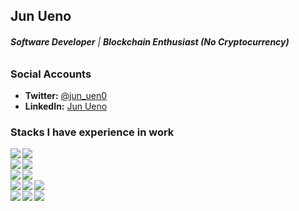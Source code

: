 ## Jun Ueno
###### ***Software Developer*** | ***Blockchain Enthusiast (No Cryptocurrency)***


### Social Accounts

* **Twitter:** [@jun_uen0](https://twitter.com/jun_uen0)
* **LinkedIn:** [Jun Ueno](https://www.linkedin.com/in/jun-uen0/)


### Stacks I have experience in work

<div>

  <div>
    <img align="left"  src="https://img.shields.io/badge/Javascript-339933?style=flat-square&logo=javascript&logoColor=white" />
    <img align="left"  src="https://img.shields.io/badge/GoogleAppsScript-3399ff?style=flat-square&logo=google&logoColor=white" />
  </div>

  <br>
  
  <div>
    <img align="left"  src="https://img.shields.io/badge/Vue.js-00b359?style=flat-square&logo=Vue.js&logoColor=white"/>
    <img align="left"  src="https://img.shields.io/badge/Nuxt.js-4EA94B?style=flat-square&logo=Nuxt.js&logoColor=white"/>
  </div>

  <br>

  <div>
    <img align="left"  src="https://img.shields.io/badge/Git-F05032?style=flat-square&logo=git&logoColor=white" />
    <img align="left"  src="https://img.shields.io/badge/Node.js-339933?style=flat-square&logo=nodedotjs&logoColor=white" />
  </div>

  <br>

  <div>
    <img align="left"  src="https://img.shields.io/badge/AWS-232F3E?style=flat-square&logo=amazonaws&logoColor=white" />
    <img align="left"  src="https://img.shields.io/badge/Docker-219fde?style=flat-square&logo=docker&logoColor=white" />
    <img align="left"  src="https://img.shields.io/badge/Firebase-ffaa00?style=flat-square&logo=firebase&logoColor=white" />
  </div>

  <br>

  <div>
    <img align="left"  src="https://img.shields.io/badge/Illustrator-e68a00?style=flat-square&logo=AdobeIllustrator&logoColor=black" />
    <img align="left"  src="https://img.shields.io/badge/Photoshop-007acc?style=flat-square&logo=AdobePhotoshop&logoColor=black" />
    <img align="left"  src="https://img.shields.io/badge/XD-d24dff?style=flat-square&logo=AdobeXD&logoColor=black" />
  </div>
  
</div>

